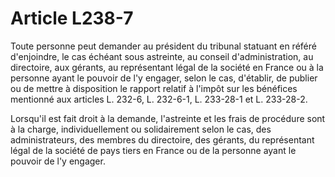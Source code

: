 # Article L238-7

Toute personne peut demander au président du tribunal statuant en référé d'enjoindre, le cas échéant sous astreinte, au conseil d'administration, au directoire, aux gérants, au représentant légal de la société en France ou à la personne ayant le pouvoir de l'y engager, selon le cas, d'établir, de publier ou de mettre à disposition le rapport relatif à l'impôt sur les bénéfices mentionné aux articles L. 232-6, L. 232-6-1, L. 233-28-1 et L. 233-28-2.

Lorsqu'il est fait droit à la demande, l'astreinte et les frais de procédure sont à la charge, individuellement ou solidairement selon le cas, des administrateurs, des membres du directoire, des gérants, du représentant légal de la société de pays tiers en France ou de la personne ayant le pouvoir de l'y engager.
